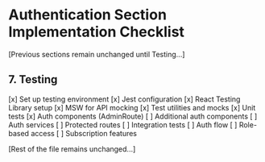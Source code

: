 # Authentication Section Implementation Checklist

[Previous sections remain unchanged until Testing...]

## 7. Testing
[x] Set up testing environment
  [x] Jest configuration
  [x] React Testing Library setup
  [x] MSW for API mocking
  [x] Test utilities and mocks
[x] Unit tests
  [x] Auth components (AdminRoute)
  [ ] Additional auth components
  [ ] Auth services
  [ ] Protected routes
[ ] Integration tests
  [ ] Auth flow
  [ ] Role-based access
  [ ] Subscription features

[Rest of the file remains unchanged...]
